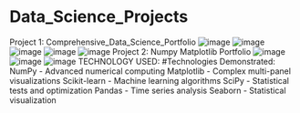 # Data_Science_Projects
Project 1: Comprehensive_Data_Science_Portfolio
![image](https://github.com/user-attachments/assets/e2acd2e9-0243-471c-b58e-20e4d803871d)
![image](https://github.com/user-attachments/assets/50298108-02ac-4e96-87db-5f2c158ec345)
![image](https://github.com/user-attachments/assets/5ac93485-b2a9-441f-a687-0ca5b413798b)
![image](https://github.com/user-attachments/assets/dbba66e4-c0a2-4ec2-985e-aa1358abe5ba)
![image](https://github.com/user-attachments/assets/e0ec4181-4aa8-4509-9e65-1d7256b2d845)
Project 2: Numpy Matplotlib Portfolio
![image](https://github.com/user-attachments/assets/fa3551af-9d26-4d64-be0b-0a641ea84aa1)
![image](https://github.com/user-attachments/assets/79f0a9b7-2038-4f88-8e77-07d131d36010)
![image](https://github.com/user-attachments/assets/5d365ee1-0e7a-489b-87a0-6aa45218e9f3)
TECHNOLOGY USED:
#Technologies Demonstrated:
NumPy - Advanced numerical computing Matplotlib - Complex multi-panel visualizations Scikit-learn - Machine learning algorithms SciPy - Statistical tests and optimization Pandas - Time series analysis Seaborn - Statistical visualization




